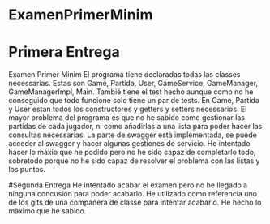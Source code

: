 # ExamenPrimerMinim
# Primera Entrega
Examen Primer Minim
El programa tiene declaradas todas las classes necessarias.
Estas son Game, Partida, User, GameService, GameManager, GameManagerImpl, Main.
Tambié tiene el test hecho aunque como no he conseguido que todo funcione solo tiene un par de tests.
En Game, Partida y User estan todos los constructores y getters y setters necessarios.
El mayor problema del programa es que no he sabido como gestionar las partidas de cada jugador, ni como añadirlas a una lista para poder hacer las consultas necessarias.
La parte de swagger està implementada, se puede acceder al swagger y hacer algunas gestiones de servicio. 
He intentado hacer lo màxio que he podido pero no he sido capaz de completarlo todo, sobretodo porque no he sido capaz de resolver el problema con las listas y los puntos.


#Segunda Entrega
He intentado acabar el examen pero no he llegado a ninguna concusión para poder acabarlo.
He utilizado como referencia uno de los gits de una compañera de classe para intentar acabarlo.
He hecho lo màximo que he sabido.
